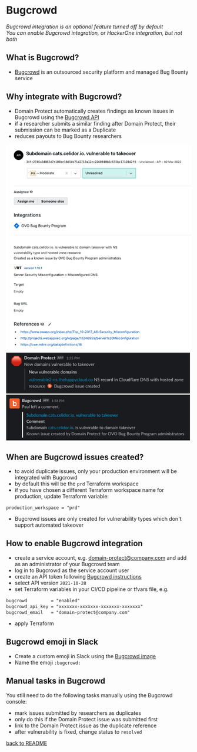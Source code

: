 # Bugcrowd
*Bugcrowd integration is an optional feature turned off by default*  
*You can enable Bugcrowd integration, or HackerOne integration, but not both*

## What is Bugcrowd?
* [Bugcrowd](https://bugcrowd.com) is an outsourced security platform and managed Bug Bounty service

## Why integrate with Bugcrowd?
* Domain Protect automatically creates findings as known issues in Bugcrowd using the [Bugcrowd API](https://docs.bugcrowd.com/api/getting-started/)
* if a researcher submits a similar finding after Domain Protect, their submission can be marked as a Duplicate
* reduces payouts to Bug Bounty researchers

<img src="images/bugcrowd-issue.png" width="600">

<img src="images/bugcrowd-vulnerability.png" width="500">

<img src="images/bugcrowd-comment.png" width="500">

## When are Bugcrowd issues created?
* to avoid duplicate issues, only your production environment will be integrated with Bugcrowd
* by default this will be the `prd` Terraform workspace
* if you have chosen a different Terraform workspace name for production, update Terraform variable:
```
production_workspace = "prd"
```
* Bugcrowd issues are only created for vulnerability types which don't support automated takeover

## How to enable Bugcrowd integration
* create a service account, e.g. domain-protect@company.com and add as an administrator of your Bugcrowd team
* log in to Bugcrowd as the service account user
* create an API token following [Bugcrowd instructions](https://docs.bugcrowd.com/api/getting-started/)
* select API version `2021-10-28`
* set Terraform variables in your CI/CD pipeline or tfvars file, e.g.

```
bugcrowd         = "enabled"
bugcrowd_api_key = "xxxxxxx-xxxxxxx-xxxxxxx-xxxxxxx"
bugcrowd_email   = "domain-protect@company.com"
```
* apply Terraform

## Bugcrowd emoji in Slack
* Create a custom emoji in Slack using the [Bugcrowd image](../docs/slack/bugcrowd.png)
* Name the emoji `:bugcrowd:`

## Manual tasks in Bugcrowd
You still need to do the following tasks manually using the Bugcrowd console:
* mark issues submitted by researchers as duplicates
* only do this if the Domain Protect issue was submitted first
* link to the Domain Protect issue as the duplicate reference
* after vulnerability is fixed, change status to `resolved`

[back to README](../README.md)